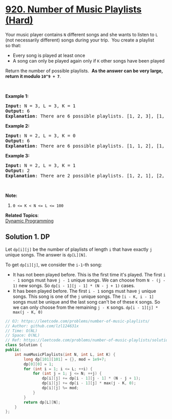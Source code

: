 # [920. Number of Music Playlists (Hard)](https://leetcode.com/problems/number-of-music-playlists/)

<p>Your music player contains <code>N</code>&nbsp;different songs and she wants to listen to <code>L</code><strong> </strong>(not necessarily different) songs during your trip. &nbsp;You&nbsp;create&nbsp;a playlist so&nbsp;that:</p>

<ul>
	<li>Every song is played at least once</li>
	<li>A song can only be played again only if&nbsp;<code>K</code>&nbsp;other songs have been played</li>
</ul>

<p>Return the number of possible playlists.&nbsp; <strong>As the answer can be very large, return it modulo <code>10^9 + 7</code></strong>.</p>

<p>&nbsp;</p>

<div>
<div>
<div>
<p><strong>Example 1:</strong></p>

<pre><strong>Input: </strong>N = <span id="example-input-1-1">3</span>, L = <span id="example-input-1-2">3</span>, K = <span id="example-input-1-3">1</span>
<strong>Output: </strong><span id="example-output-1">6
<strong>Explanation</strong>: </span><span>There are 6 possible playlists. [1, 2, 3], [1, 3, 2], [2, 1, 3], [2, 3, 1], [3, 1, 2], [3, 2, 1].</span>
</pre>

<div>
<p><strong>Example 2:</strong></p>

<pre><strong>Input: </strong>N = <span id="example-input-2-1">2</span>, L = <span id="example-input-2-2">3</span>, K = <span id="example-input-2-3">0</span>
<strong>Output: </strong><span id="example-output-2">6
</span><span id="example-output-1"><strong>Explanation</strong>: </span><span>There are 6 possible playlists. [1, 1, 2], [1, 2, 1], [2, 1, 1], [2, 2, 1], [2, 1, 2], [1, 2, 2]</span>
</pre>

<div>
<p><strong>Example 3:</strong></p>

<pre><strong>Input: </strong>N = <span id="example-input-3-1">2</span>, L = <span id="example-input-3-2">3</span>, K = <span id="example-input-3-3">1</span>
<strong>Output: </strong><span id="example-output-3">2
<strong>Explanation</strong>: </span><span>There are 2 possible playlists. [1, 2, 1], [2, 1, 2]</span>
</pre>
</div>
</div>

<p>&nbsp;</p>

<p><strong>Note:</strong></p>

<ol>
	<li><code>0 &lt;= K &lt; N &lt;= L &lt;= 100</code></li>
</ol>
</div>
</div>
</div>

**Related Topics**:  
[Dynamic Programming](https://leetcode.com/tag/dynamic-programming/)

## Solution 1. DP

Let `dp[i][j]` be the number of playlists of length `i` that have exactly `j` unique songs. The answer is `dp[L][N]`.

To get `dp[i][j]`, we consider the `i-1`-th song:
* It has not been played before. This is the first time it's played. The first `i - 1` songs must have `j - 1` unique songs. We can choose from `N - (j - 1)` new songs. So `dp[i - 1][j - 1] * (N - j + 1)` cases.
* It has been played before. The first `i - 1` songs must have `j` unique songs. This song is one of the `j` unique songs. The `[i - K, i - 1]` songs must be unique and the last song can't be of these `K` songs. So we can only choose from the remaining `j - K` songs. `dp[i - 1][j] * max(j - K, 0)`

```cpp
// OJ: https://leetcode.com/problems/number-of-music-playlists/
// Author: github.com/lzl124631x
// Time: O(NL)
// Space: O(NL)
// Ref: https://leetcode.com/problems/number-of-music-playlists/solution/
class Solution {
public:
    int numMusicPlaylists(int N, int L, int K) {
        long dp[101][101] = {}, mod = 1e9+7;
        dp[0][0] = 1;
        for (int i = 1; i <= L; ++i) {
            for (int j = 1; j <= N; ++j) {
                dp[i][j] += dp[i - 1][j - 1] * (N - j + 1);
                dp[i][j] += dp[i - 1][j] * max(j - K, 0);
                dp[i][j] %= mod;
            }
        }
        return dp[L][N];
    }
};
```